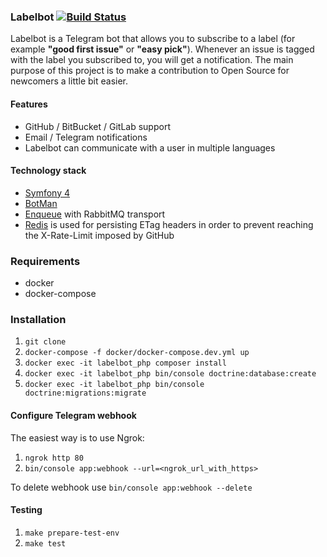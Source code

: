 ### Labelbot [![Build Status](https://travis-ci.org/kubk/labelbot.svg?branch=master)](https://travis-ci.org/kubk/labelbot)

Labelbot is a Telegram bot that allows you to subscribe to a label (for example **"good first issue"** or **"easy pick"**). Whenever an issue is tagged with the label you subscribed to, you will get a notification.
The main purpose of this project is to make a contribution to Open Source for newcomers a little bit easier.

#### Features
- GitHub / BitBucket / GitLab support
- Email / Telegram notifications
- Labelbot can communicate with a user in multiple languages

#### Technology stack
- [Symfony 4](http://symfony.com/)
- [BotMan](https://botman.io)
- [Enqueue](https://enqueue.forma-pro.com/) with RabbitMQ transport
- [Redis](https://redis.io/) is used for persisting ETag headers in order to prevent reaching the X-Rate-Limit imposed by GitHub

### Requirements
- docker
- docker-compose

### Installation
1) `git clone`
2) `docker-compose -f docker/docker-compose.dev.yml up`
3) `docker exec -it labelbot_php composer install`
4) `docker exec -it labelbot_php bin/console doctrine:database:create`
5) `docker exec -it labelbot_php bin/console doctrine:migrations:migrate`

#### Configure Telegram webhook
The easiest way is to use Ngrok:

1) `ngrok http 80`
2) `bin/console app:webhook --url=<ngrok_url_with_https>`

To delete webhook use `bin/console app:webhook --delete`

#### Testing
1) `make prepare-test-env`
2) `make test`
